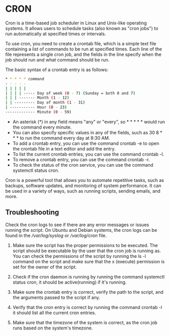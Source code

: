 # CRON

Cron is a time-based job scheduler in Linux and Unix-like operating systems. It allows users to schedule tasks (also known as "cron jobs") to run automatically at specified times or intervals.

To use cron, you need to create a crontab file, which is a simple text file containing a list of commands to be run at specified times. Each line of the file represents a single cron job, and the fields in the line specify when the job should run and what command should be run.

The basic syntax of a crontab entry is as follows:

```sh
* * * * * command
- - - - -
| | | | |
| | | | ----- Day of week (0 - 7) (Sunday = both 0 and 7)
| | | ------- Month (1 - 12)
| | --------- Day of month (1 - 31)
| ----------- Hour (0 - 23)
------------- Minute (0 - 59)
```

* An asterisk (*) in any field means "any" or "every", so * * * * * would run the command every minute.
* You can also specify specific values in any of the fields, such as 30 8 * * * to run the command every day at 8:30 AM.
* To add a crontab entry, you can use the command crontab -e to open the crontab file in a text editor and add the entry.
* To list the current crontab entries, you can use the command crontab -l.
* To remove a crontab entry, you can use the command crontab -r.
* To check the status of the cron service, you can use the command systemctl status cron.

Cron is a powerful tool that allows you to automate repetitive tasks, such as backups, software updates, and monitoring of system performance. It can be used in a variety of ways, such as running scripts, sending emails, and more.

## Troubleshooting

Check the cron logs to see if there are any error messages or issues running the script. On Ubuntu and Debian systems, the cron logs can be found in the */var/log/syslog* or */var/log/cron* file.

1. Make sure the script has the proper permissions to be executed. The script should be executable by the user that the cron job is running as. You can check the permissions of the script by running the ls -l command on the script and make sure that the x (execute) permission is set for the owner of the script.

2. Check if the cron daemon is running by running the command systemctl status cron, it should be active(running) if it's running.

3. Make sure the crontab entry is correct, verify the path to the script, and the arguments passed to the script if any.

4. Verify that the cron entry is correct by running the command crontab -l it should list all the current cron entries.

5. Make sure that the timezone of the system is correct, as the cron job runs based on the system's timezone.
